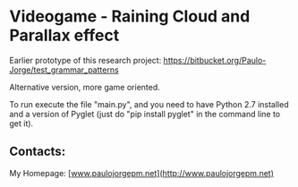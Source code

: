 # Videogame - Raining Cloud and Parallax effect #

Earlier prototype of this research project: https://bitbucket.org/Paulo-Jorge/test_grammar_patterns

Alternative version, more game oriented.

To run execute the file "main.py", and you need to have Python 2.7 installed and a version of Pyglet (just do "pip install pyglet" in the command line to get it). 

## Contacts:
My Homepage: [www.paulojorgepm.net](http://www.paulojorgepm.net)